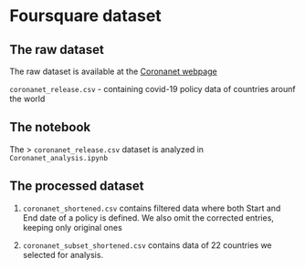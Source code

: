 # Foursquare dataset

## The raw dataset

The raw dataset is available at the [Coronanet webpage](https://www.coronanet-project.org/download.html)

`coronanet_release.csv`  - containing covid-19 policy data of countries arounf the world

## The notebook

The > `coronanet_release.csv` dataset is analyzed in  `Coronanet_analysis.ipynb`

## The processed dataset

1. `coronanet_shortened.csv` contains filtered data where both Start and End date of a policy is defined. We also omit the corrected entries, keeping only original ones

2. `coronanet_subset_shortened.csv` contains data of 22 countries we selected for analysis.
